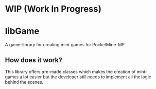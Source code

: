 # WIP (Work In Progress)

# libGame
A game-library for creating mini-games for PocketMine-MP

## How does it work?
This library offers pre-made classes which makes the creation of mini-games a lot easier but the developer still needs to implement all the logic behind the scenes.